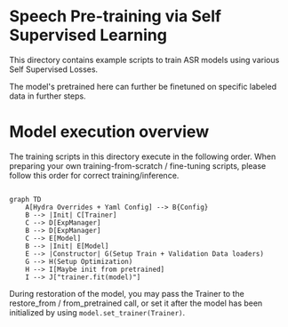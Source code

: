 # Speech Pre-training via Self Supervised Learning

This directory contains example scripts to train ASR models using various Self Supervised Losses. 

The model's pretrained here can further be finetuned on specific labeled data in further steps.

# Model execution overview

The training scripts in this directory execute in the following order. When preparing your own training-from-scratch / fine-tuning scripts, please follow this order for correct training/inference.

```mermaid

graph TD
    A[Hydra Overrides + Yaml Config] --> B{Config}
    B --> |Init| C[Trainer]
    C --> D[ExpManager]
    B --> D[ExpManager]
    C --> E[Model]
    B --> |Init| E[Model]
    E --> |Constructor| G(Setup Train + Validation Data loaders)
    G --> H(Setup Optimization)
    H --> I[Maybe init from pretrained]
    I --> J["trainer.fit(model)"]

```

During restoration of the model, you may pass the Trainer to the restore_from / from_pretrained call, or set it after the model has been initialized by using `model.set_trainer(Trainer)`.